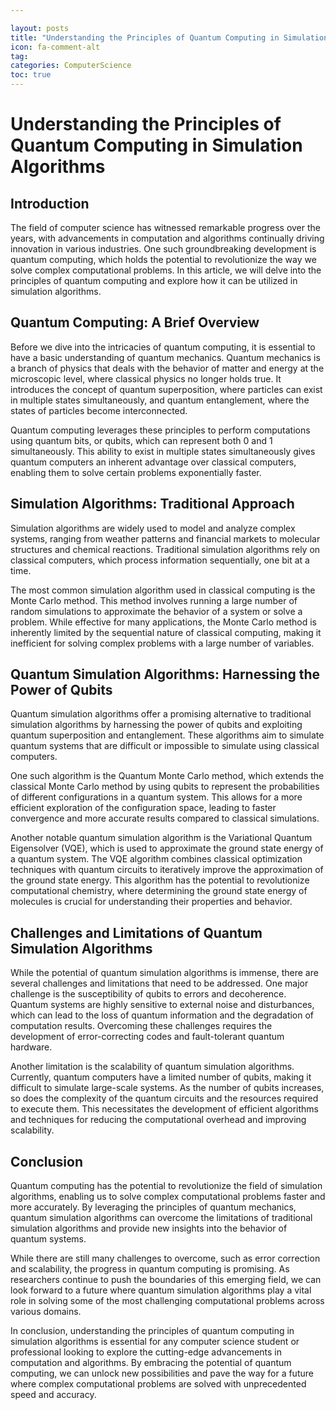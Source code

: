 ```yaml
---

layout: posts
title: "Understanding the Principles of Quantum Computing in Simulation Algorithms"
icon: fa-comment-alt
tag:      
categories: ComputerScience
toc: true
---
```




# Understanding the Principles of Quantum Computing in Simulation Algorithms

## Introduction

The field of computer science has witnessed remarkable progress over the years, with advancements in computation and algorithms continually driving innovation in various industries. One such groundbreaking development is quantum computing, which holds the potential to revolutionize the way we solve complex computational problems. In this article, we will delve into the principles of quantum computing and explore how it can be utilized in simulation algorithms.

## Quantum Computing: A Brief Overview

Before we dive into the intricacies of quantum computing, it is essential to have a basic understanding of quantum mechanics. Quantum mechanics is a branch of physics that deals with the behavior of matter and energy at the microscopic level, where classical physics no longer holds true. It introduces the concept of quantum superposition, where particles can exist in multiple states simultaneously, and quantum entanglement, where the states of particles become interconnected.

Quantum computing leverages these principles to perform computations using quantum bits, or qubits, which can represent both 0 and 1 simultaneously. This ability to exist in multiple states simultaneously gives quantum computers an inherent advantage over classical computers, enabling them to solve certain problems exponentially faster.

## Simulation Algorithms: Traditional Approach

Simulation algorithms are widely used to model and analyze complex systems, ranging from weather patterns and financial markets to molecular structures and chemical reactions. Traditional simulation algorithms rely on classical computers, which process information sequentially, one bit at a time.

The most common simulation algorithm used in classical computing is the Monte Carlo method. This method involves running a large number of random simulations to approximate the behavior of a system or solve a problem. While effective for many applications, the Monte Carlo method is inherently limited by the sequential nature of classical computing, making it inefficient for solving complex problems with a large number of variables.

## Quantum Simulation Algorithms: Harnessing the Power of Qubits

Quantum simulation algorithms offer a promising alternative to traditional simulation algorithms by harnessing the power of qubits and exploiting quantum superposition and entanglement. These algorithms aim to simulate quantum systems that are difficult or impossible to simulate using classical computers.

One such algorithm is the Quantum Monte Carlo method, which extends the classical Monte Carlo method by using qubits to represent the probabilities of different configurations in a quantum system. This allows for a more efficient exploration of the configuration space, leading to faster convergence and more accurate results compared to classical simulations.

Another notable quantum simulation algorithm is the Variational Quantum Eigensolver (VQE), which is used to approximate the ground state energy of a quantum system. The VQE algorithm combines classical optimization techniques with quantum circuits to iteratively improve the approximation of the ground state energy. This algorithm has the potential to revolutionize computational chemistry, where determining the ground state energy of molecules is crucial for understanding their properties and behavior.

## Challenges and Limitations of Quantum Simulation Algorithms

While the potential of quantum simulation algorithms is immense, there are several challenges and limitations that need to be addressed. One major challenge is the susceptibility of qubits to errors and decoherence. Quantum systems are highly sensitive to external noise and disturbances, which can lead to the loss of quantum information and the degradation of computation results. Overcoming these challenges requires the development of error-correcting codes and fault-tolerant quantum hardware.

Another limitation is the scalability of quantum simulation algorithms. Currently, quantum computers have a limited number of qubits, making it difficult to simulate large-scale systems. As the number of qubits increases, so does the complexity of the quantum circuits and the resources required to execute them. This necessitates the development of efficient algorithms and techniques for reducing the computational overhead and improving scalability.

## Conclusion

Quantum computing has the potential to revolutionize the field of simulation algorithms, enabling us to solve complex computational problems faster and more accurately. By leveraging the principles of quantum mechanics, quantum simulation algorithms can overcome the limitations of traditional simulation algorithms and provide new insights into the behavior of quantum systems.

While there are still many challenges to overcome, such as error correction and scalability, the progress in quantum computing is promising. As researchers continue to push the boundaries of this emerging field, we can look forward to a future where quantum simulation algorithms play a vital role in solving some of the most challenging computational problems across various domains.

In conclusion, understanding the principles of quantum computing in simulation algorithms is essential for any computer science student or professional looking to explore the cutting-edge advancements in computation and algorithms. By embracing the potential of quantum computing, we can unlock new possibilities and pave the way for a future where complex computational problems are solved with unprecedented speed and accuracy.